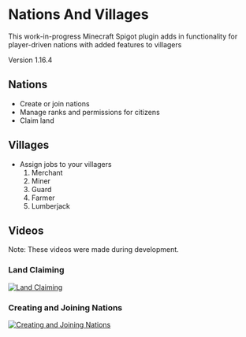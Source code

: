 # Nations And Villages

This work-in-progress Minecraft Spigot plugin adds in functionality for player-driven nations with added features to villagers

Version 1.16.4

## Nations

* Create or join nations
* Manage ranks and permissions for citizens
* Claim land

## Villages
* Assign jobs to your villagers
  1. Merchant
  1. Miner
  1. Guard
  1. Farmer
  1. Lumberjack

## Videos
Note: These videos were made during development.

### Land Claiming

[![Land Claiming](http://img.youtube.com/vi/RQeRAsu24uM/0.jpg)](http://www.youtube.com/watch?v=RQeRAsu24uM "Land Claiming")

### Creating and Joining Nations

[![Creating and Joining Nations](http://img.youtube.com/vi/uNxb-nWiP5M/0.jpg)](http://www.youtube.com/watch?v=uNxb-nWiP5M "Creating and Joining Nations")
